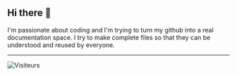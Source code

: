 ## Hi there 👋

I'm passionate about coding and I'm trying to turn my github into a real documentation space. I try to make complete files so that they can be understood and reused by everyone.
___


![Visiteurs](https://visitor-badge.glitch.me/badge?page_id=Mastocodeur.Mastocodeur.readme)






<!--
**Mastocodeur/Mastocodeur** is a ✨ _special_ ✨ repository because its `README.md` (this file) appears on your GitHub profile.

Here are some ideas to get you started:

- 🔭 I’m currently working on ...
- 🌱 I’m currently learning ...
- 👯 I’m looking to collaborate on ...
- 🤔 I’m looking for help with ...
- 💬 Ask me about ...
- 📫 How to reach me: ...
- 😄 Pronouns: ...
- ⚡ Fun fact: ...
-->



